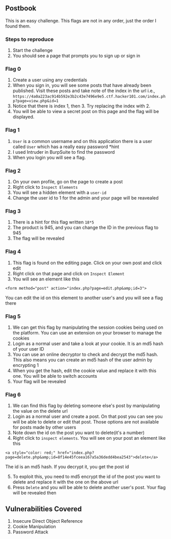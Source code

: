 ## Postbook

This is an easy challenge. This flags are not in any order, just the order I found them.

### Steps to reproduce

1. Start the challenge
2. You should see a page that prompts you to sign up or sign in

### Flag 0

1. Create a user using any credentials
2. When you sign in, you will see some posts that have already been published. Visit these posts and take note of the index in the url i.e., `https://4a0a223ac914b592e3b2c43e7496e9e5.ctf.hacker101.com/index.php?page=view.php&id=1`
3. Notice that there is index 1, then 3. Try replacing the index with 2.
4. You will be able to view a secret post on this page and the flag will be displayed.

### Flag 1

1. `User` is a common username and on this application there is a user called `User` which has a really easy password *hint
2. I used Intruder in BurpSuite to find the password
3. When you login you will see a flag.

### Flag 2

1. On your own profile, go on the page to create a post
2. Right click to `Inspect Elements`
3. You will see a hidden element with a `user-id`
4. Change the user id to 1 for the admin and your page will be reavealed

### Flag 3

1. There is a hint for this flag written `18*5`
2. The product is 945, and you can change the ID in the previous flag to 945
3. The flag will be revealed

### Flag 4

1. This flag is found on the editing page. Click on your own post and click edit
2. Right click on that page and click on `Inspect Element`
3. You will see an element like this
```
<form method="post" action="index.php?page=edit.php&amp;id=3">
 ```
You can edit the id on this element to another user's and you will see a flag there

### Flag 5

1. We can get this flag by manipulating the session cookies being used on the platform. You can use an extension on your browser to manage the cookies
2. Login as a normal user and take a look at your cookie. It is an md5 hash of your user ID
3. You can use an online decryptor to check and decrypt the md5 hash. This also means you can create an md5 hash of the user admin by encrypting 1
4. When you get the hash, edit the cookie value and replace it with this one. You will be able to switch accounts
5. Your flag will be revealed

### Flag 6

1. We can find this flag by deleting someone else's post by manipulating the value on the delete url
2. Login as a normal user and create a post. On that post you can see you will be able to delete or edit that post. Those options are not available for posts made by other users
3. Note down the id on the post you want to delete(it's a number)
4. Right click to `inspect elements`. You will see on your post an element like this

```
<a style="color: red;" href="index.php?page=delete.php&amp;id=8f14e45fceea167a5a36dedd4bea2543">delete</a>
```
The id is an md5 hash. If you decrypt it, you get the post id

5. To exploit this, you need to md5 encrypt the id of the post you want to delete and replace it with the one on the above url
6. Press `Delete` and you will be able to delete another user's post. Your flag will be revealed then

## Vulnerabilities Covered

1. Insecure Direct Object Reference
2. Cookie Manipulation
3. Password Attack



